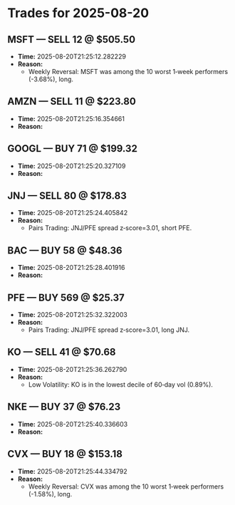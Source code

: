 # Trades for 2025-08-20

## MSFT — SELL 12 @ $505.50
- **Time:** 2025-08-20T21:25:12.282229
- **Reason:**
  - Weekly Reversal: MSFT was among the 10 worst 1‑week performers (-3.68%), long.

## AMZN — SELL 11 @ $223.80
- **Time:** 2025-08-20T21:25:16.354661
- **Reason:**

## GOOGL — BUY 71 @ $199.32
- **Time:** 2025-08-20T21:25:20.327109
- **Reason:**

## JNJ — SELL 80 @ $178.83
- **Time:** 2025-08-20T21:25:24.405842
- **Reason:**
  - Pairs Trading: JNJ/PFE spread z‑score=3.01, short PFE.

## BAC — BUY 58 @ $48.36
- **Time:** 2025-08-20T21:25:28.401916
- **Reason:**

## PFE — BUY 569 @ $25.37
- **Time:** 2025-08-20T21:25:32.322003
- **Reason:**
  - Pairs Trading: JNJ/PFE spread z‑score=3.01, long JNJ.

## KO — SELL 41 @ $70.68
- **Time:** 2025-08-20T21:25:36.262790
- **Reason:**
  - Low Volatility: KO is in the lowest decile of 60‑day vol (0.89%).

## NKE — BUY 37 @ $76.23
- **Time:** 2025-08-20T21:25:40.336603
- **Reason:**

## CVX — BUY 18 @ $153.18
- **Time:** 2025-08-20T21:25:44.334792
- **Reason:**
  - Weekly Reversal: CVX was among the 10 worst 1‑week performers (-1.58%), long.

